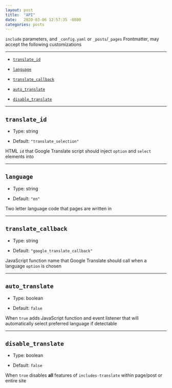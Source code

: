 ```yaml
---
layout: post
title:  "API"
date:   2020-03-06 12:57:35 -0800
categories: posts
---
```




`include` parameters, and `_config.yaml` or `_posts`/`_pages` Frontmatter, may accept the following customizations


------


- [`translate_id`][heading__translate_id]

- [`language`][heading__language]

- [`translate_callback`][heading__translate_callback]

- [`auto_translate`][heading__auto_translate]

- [`disable_translate`][heading__disable_translate]


------


## `translate_id`
  [heading__translate_id]: #translate_id "HTML `id` that Google Translate script should inject `option` and `select` elements into"


- Type: string

- Default: `"translate_selection"`


HTML `id` that Google Translate script should inject `option` and `select` elements into


______


## `language`
 [heading__language]: #language "Two letter language code that pages are written in"


- Type: string

- Default: `"en"`


Two letter language code that pages are written in


______


## `translate_callback`
  [heading__translate_callback]: #translate_callback "JavaScript function name that Google Translate should call when a language `option` is chosen"


- Type: string

- Default: `"google_translate_callback"`


JavaScript function name that Google Translate should call when a language `option` is chosen


______


## `auto_translate`
  [heading__auto_translate]: #auto_translate "When `true` adds JavaScript function and event listener that will automatically select preferred language if detectable"


- Type: boolean

- Default: `false`


When `true` adds JavaScript function and event listener that will automatically select preferred language if detectable


______


## `disable_translate`
  [heading__disable_translate]: #disable_translate "When `true` disables **all** features of `includes-translate` within page/post or entire site"


- Type: boolean

- Default: `false`


When `true` disables **all** features of `includes-translate` within page/post or entire site
